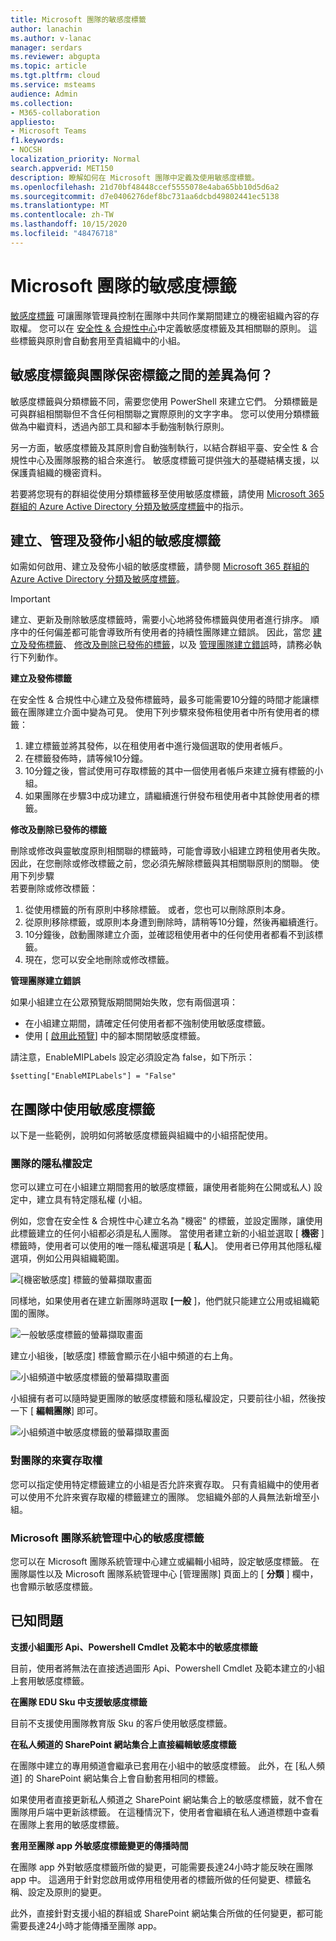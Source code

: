 ```yaml
---
title: Microsoft 團隊的敏感度標籤
author: lanachin
ms.author: v-lanac
manager: serdars
ms.reviewer: abgupta
ms.topic: article
ms.tgt.pltfrm: cloud
ms.service: msteams
audience: Admin
ms.collection:
- M365-collaboration
appliesto:
- Microsoft Teams
f1.keywords:
- NOCSH
localization_priority: Normal
search.appverid: MET150
description: 瞭解如何在 Microsoft 團隊中定義及使用敏感度標籤。
ms.openlocfilehash: 21d70bf48448ccef5555078e4aba65bb10d5d6a2
ms.sourcegitcommit: d7e0406276def8bc731aa6dcbd49802441ec5138
ms.translationtype: MT
ms.contentlocale: zh-TW
ms.lasthandoff: 10/15/2020
ms.locfileid: "48476718"
---
```

# <a name="sensitivity-labels-for-microsoft-teams"></a>Microsoft 團隊的敏感度標籤

[敏感度標籤](https://docs.microsoft.com/microsoft-365/compliance/sensitivity-labels) 可讓團隊管理員控制在團隊中共同作業期間建立的機密組織內容的存取權。 您可以在 [安全性 & 合規性中心](https://docs.microsoft.com/microsoft-365/compliance/go-to-the-securitycompliance-center)中定義敏感度標籤及其相關聯的原則。 這些標籤與原則會自動套用至貴組織中的小組。  

## <a name="whats-the-difference-between-sensitivity-labels-and-teams-classification-labels"></a>敏感度標籤與團隊保密標籤之間的差異為何？

敏感度標籤與分類標籤不同，需要您使用 PowerShell 來建立它們。 分類標籤是可與群組相關聯但不含任何相關聯之實際原則的文字字串。 您可以使用分類標籤做為中繼資料，透過內部工具和腳本手動強制執行原則。

另一方面，敏感度標籤及其原則會自動強制執行，以結合群組平臺、安全性 & 合規性中心及團隊服務的組合來進行。 敏感度標籤可提供強大的基礎結構支援，以保護貴組織的機密資料。  

若要將您現有的群組從使用分類標籤移至使用敏感度標籤，請使用 [Microsoft 365 群組的 Azure Active Directory 分類及敏感度標籤](https://docs.microsoft.com/microsoft-365/compliance/migrate-aad-classification-sensitivity-labels)中的指示。
## <a name="create-manage-and-publish-sensitivity-labels-for-teams"></a>建立、管理及發佈小組的敏感度標籤

如需如何啟用、建立及發佈小組的敏感度標籤，請參閱 [Microsoft 365 群組的 Azure Active Directory 分類及敏感度標籤](https://docs.microsoft.com/microsoft-365/compliance/sensitivity-labels-teams-groups-sites)。

>[!IMPORTANT]
>建立、更新及刪除敏感度標籤時，需要小心地將發佈標籤與使用者進行排序。 順序中的任何偏差都可能會導致所有使用者的持續性團隊建立錯誤。 因此，當您 <a href="#createpublishlabels">建立及發佈標籤</a>、 <a href="#modifydeletelabels">修改及刪除已發佈的標籤</a>，以及 <a href="#manageerrors">管理團隊建立錯誤</a>時，請務必執行下列動作。

**建立及發佈標籤** <a name="createpublishlabels"> </a>

在安全性 & 合規性中心建立及發佈標籤時，最多可能需要10分鐘的時間才能讓標籤在團隊建立介面中變為可見。 使用下列步驟來發佈租使用者中所有使用者的標籤：
1. 建立標籤並將其發佈，以在租使用者中進行幾個選取的使用者帳戶。
2. 在標籤發佈時，請等候10分鐘。
3. 10分鐘之後，嘗試使用可存取標籤的其中一個使用者帳戶來建立擁有標籤的小組。
4. 如果團隊在步驟3中成功建立，請繼續進行併發布租使用者中其餘使用者的標籤。

**修改及刪除已發佈的標籤** <a name="modifydeletelabels"> </a>

刪除或修改與靈敏度原則相關聯的標籤時，可能會導致小組建立跨租使用者失敗。 因此，在您刪除或修改標籤之前，您必須先解除標籤與其相關聯原則的關聯。 使用下列步驟  
若要刪除或修改標籤：
1. 從使用標籤的所有原則中移除標籤。 或者，您也可以刪除原則本身。
2. 從原則移除標籤，或原則本身遭到刪除時，請稍等10分鐘，然後再繼續進行。
3. 10分鐘後，啟動團隊建立介面，並確認租使用者中的任何使用者都看不到該標籤。
4. 現在，您可以安全地刪除或修改標籤。

**管理團隊建立錯誤** <a name="manageerrors"> </a>

如果小組建立在公眾預覽版期間開始失敗，您有兩個選項：
 - 在小組建立期間，請確定任何使用者都不強制使用敏感度標籤。
 - 使用 [ [啟用此預覽](https://docs.microsoft.com/microsoft-365/compliance/sensitivity-labels-teams-groups-sites#enable-this-preview)] 中的腳本關閉敏感度標籤。

請注意，EnableMIPLabels 設定必須設定為 false，如下所示：

```console
$setting["EnableMIPLabels"] = "False"
```

## <a name="using-sensitivity-labels-with-teams"></a>在團隊中使用敏感度標籤

以下是一些範例，說明如何將敏感度標籤與組織中的小組搭配使用。

### <a name="privacy-setting-of-teams"></a>團隊的隱私權設定

您可以建立可在小組建立期間套用的敏感度標籤，讓使用者能夠在公開或私人) 設定中，建立具有特定隱私權 (小組。

例如，您會在安全性 & 合規性中心建立名為 "機密" 的標籤，並設定團隊，讓使用此標籤建立的任何小組都必須是私人團隊。 當使用者建立新的小組並選取 [ **機密** ] 標籤時，使用者可以使用的唯一隱私權選項是 [ **私人**]。 使用者已停用其他隱私權選項，例如公用與組織範圍。

![[機密敏感度] 標籤的螢幕擷取畫面](media/sensitivity-labels-confidential-example.png)

同樣地，如果使用者在建立新團隊時選取 **[一般** ]，他們就只能建立公用或組織範圍的團隊。

![一般敏感度標籤的螢幕擷取畫面](media/sensitivity-labels-general-example.png)

建立小組後，[敏感度] 標籤會顯示在小組中頻道的右上角。

![小組頻道中敏感度標籤的螢幕擷取畫面](media/sensitivity-labels-channel.png)

小組擁有者可以隨時變更團隊的敏感度標籤和隱私權設定，只要前往小組，然後按一下 [ **編輯團隊**] 即可。

![小組頻道中敏感度標籤的螢幕擷取畫面](media/sensitivity-labels-edit-team.png)

### <a name="guest-access-to-teams"></a>對團隊的來賓存取權

您可以指定使用特定標籤建立的小組是否允許來賓存取。 只有貴組織中的使用者可以使用不允許來賓存取權的標籤建立的團隊。 您組織外部的人員無法新增至小組。

### <a name="sensitivity-labels-in-the-microsoft-teams-admin-center"></a>Microsoft 團隊系統管理中心的敏感度標籤

您可以在 Microsoft 團隊系統管理中心建立或編輯小組時，設定敏感度標籤。 在團隊屬性以及 Microsoft 團隊系統管理中心 [管理團隊] 頁面上的 [ **分類** ] 欄中，也會顯示敏感度標籤。

## <a name="known-issues"></a>已知問題

**支援小組圖形 Api、Powershell Cmdlet 及範本中的敏感度標籤**

目前，使用者將無法在直接透過圖形 Api、Powershell Cmdlet 及範本建立的小組上套用敏感度標籤。

**在團隊 EDU Sku 中支援敏感度標籤**

目前不支援使用團隊教育版 Sku 的客戶使用敏感度標籤。

**在私人頻道的 SharePoint 網站集合上直接編輯敏感度標籤**

在團隊中建立的專用頻道會繼承已套用在小組中的敏感度標籤。 此外，在 [私人頻道] 的 SharePoint 網站集合上會自動套用相同的標籤。

如果使用者直接更新私人頻道之 SharePoint 網站集合上的敏感度標籤，就不會在團隊用戶端中更新該標籤。 在這種情況下，使用者會繼續在私人通道標題中查看在團隊上套用的敏感度標籤。

**套用至團隊 app 外敏感度標籤變更的傳播時間**

在團隊 app 外對敏感度標籤所做的變更，可能需要長達24小時才能反映在團隊 app 中。 這適用于針對您啟用或停用租使用者的標籤所做的任何變更、標籤名稱、設定及原則的變更。

此外，直接針對支援小組的群組或 SharePoint 網站集合所做的任何變更，都可能需要長達24小時才能傳播至團隊 app。

